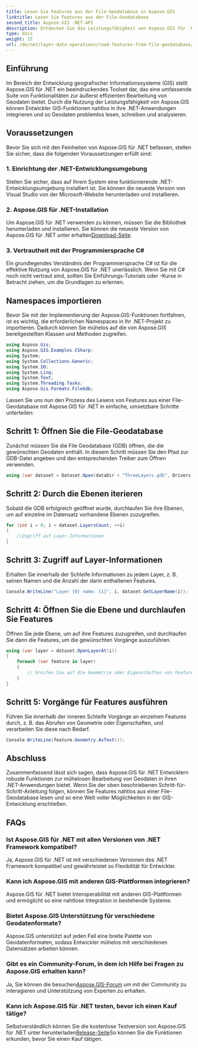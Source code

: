 ```yaml
---
title: Lesen Sie Features aus der File-Geodatabase in Aspose.GIS
linktitle: Lesen Sie Features aus der File-Geodatabase
second_title: Aspose.GIS .NET-API
description: Entdecken Sie die Leistungsfähigkeit von Aspose.GIS für .NET, einer umfassenden Bibliothek für Geodaten in .NET-Anwendungen. Geodaten können mühelos und mühelos gelesen, geschrieben und analysiert werden.
type: docs
weight: 15
url: /de/net/layer-data-operations/read-features-from-file-geodatabase/
---
```

## Einführung
Im Bereich der Entwicklung geografischer Informationssysteme (GIS) stellt Aspose.GIS für .NET ein beeindruckendes Toolset dar, das eine umfassende Suite von Funktionalitäten zur äußerst effizienten Bearbeitung von Geodaten bietet. Durch die Nutzung der Leistungsfähigkeit von Aspose.GIS können Entwickler GIS-Funktionen nahtlos in ihre .NET-Anwendungen integrieren und so Geodaten problemlos lesen, schreiben und analysieren.
## Voraussetzungen
Bevor Sie sich mit den Feinheiten von Aspose.GIS für .NET befassen, stellen Sie sicher, dass die folgenden Voraussetzungen erfüllt sind:
### 1. Einrichtung der .NET-Entwicklungsumgebung
Stellen Sie sicher, dass auf Ihrem System eine funktionierende .NET-Entwicklungsumgebung installiert ist. Sie können die neueste Version von Visual Studio von der Microsoft-Website herunterladen und installieren.
### 2. Aspose.GIS für .NET-Installation
 Um Aspose.GIS für .NET verwenden zu können, müssen Sie die Bibliothek herunterladen und installieren. Sie können die neueste Version von Aspose.GIS für .NET unter erhalten[Download-Seite](https://releases.aspose.com/gis/net/).
### 3. Vertrautheit mit der Programmiersprache C#
Ein grundlegendes Verständnis der Programmiersprache C# ist für die effektive Nutzung von Aspose.GIS für .NET unerlässlich. Wenn Sie mit C# noch nicht vertraut sind, sollten Sie Einführungs-Tutorials oder -Kurse in Betracht ziehen, um die Grundlagen zu erlernen.

## Namespaces importieren
Bevor Sie mit der Implementierung der Aspose.GIS-Funktionen fortfahren, ist es wichtig, die erforderlichen Namespaces in Ihr .NET-Projekt zu importieren. Dadurch können Sie mühelos auf die von Aspose.GIS bereitgestellten Klassen und Methoden zugreifen.

```csharp
using Aspose.Gis;
using Aspose.GIS.Examples.CSharp;
using System;
using System.Collections.Generic;
using System.IO;
using System.Linq;
using System.Text;
using System.Threading.Tasks;
using Aspose.Gis.Formats.FileGdb;
```

Lassen Sie uns nun den Prozess des Lesens von Features aus einer File-Geodatabase mit Aspose.GIS für .NET in einfache, umsetzbare Schritte unterteilen:
## Schritt 1: Öffnen Sie die File-Geodatabase
Zunächst müssen Sie die File Geodatabase (GDB) öffnen, die die gewünschten Geodaten enthält. In diesem Schritt müssen Sie den Pfad zur GDB-Datei angeben und den entsprechenden Treiber zum Öffnen verwenden.
```csharp
using (var dataset = Dataset.Open(dataDir + "ThreeLayers.gdb", Drivers.FileGdb))
```
## Schritt 2: Durch die Ebenen iterieren
Sobald die GDB erfolgreich geöffnet wurde, durchlaufen Sie ihre Ebenen, um auf einzelne im Datensatz vorhandene Ebenen zuzugreifen.
```csharp
for (int i = 0; i < dataset.LayersCount; ++i)
{
    //Zugriff auf Layer-Informationen
}
```
## Schritt 3: Zugriff auf Layer-Informationen
Erhalten Sie innerhalb der Schleife Informationen zu jedem Layer, z. B. seinen Namen und die Anzahl der darin enthaltenen Features.
```csharp
Console.WriteLine("Layer {0} name: {1}", i, dataset.GetLayerName(i));
```
## Schritt 4: Öffnen Sie die Ebene und durchlaufen Sie Features
Öffnen Sie jede Ebene, um auf ihre Features zuzugreifen, und durchlaufen Sie dann die Features, um die gewünschten Vorgänge auszuführen.
```csharp
using (var layer = dataset.OpenLayerAt(i))
{
    foreach (var feature in layer)
    {
        // Greifen Sie auf die Geometrie oder Eigenschaften von Features zu
    }
}
```
## Schritt 5: Vorgänge für Features ausführen
Führen Sie innerhalb der inneren Schleife Vorgänge an einzelnen Features durch, z. B. das Abrufen von Geometrie oder Eigenschaften, und verarbeiten Sie diese nach Bedarf.
```csharp
Console.WriteLine(feature.Geometry.AsText());
```

## Abschluss
Zusammenfassend lässt sich sagen, dass Aspose.GIS für .NET Entwicklern robuste Funktionen zur mühelosen Bearbeitung von Geodaten in ihren .NET-Anwendungen bietet. Wenn Sie der oben beschriebenen Schritt-für-Schritt-Anleitung folgen, können Sie Features nahtlos aus einer File-Geodatabase lesen und so eine Welt voller Möglichkeiten in der GIS-Entwicklung erschließen.
## FAQs
### Ist Aspose.GIS für .NET mit allen Versionen von .NET Framework kompatibel?
Ja, Aspose.GIS für .NET ist mit verschiedenen Versionen des .NET Framework kompatibel und gewährleistet so Flexibilität für Entwickler.
### Kann ich Aspose.GIS mit anderen GIS-Plattformen integrieren?
Aspose.GIS für .NET bietet Interoperabilität mit anderen GIS-Plattformen und ermöglicht so eine nahtlose Integration in bestehende Systeme.
### Bietet Aspose.GIS Unterstützung für verschiedene Geodatenformate?
Aspose.GIS unterstützt auf jeden Fall eine breite Palette von Geodatenformaten, sodass Entwickler mühelos mit verschiedenen Datensätzen arbeiten können.
### Gibt es ein Community-Forum, in dem ich Hilfe bei Fragen zu Aspose.GIS erhalten kann?
 Ja, Sie können die besuchen[Aspose.GIS-Forum](https://forum.aspose.com/c/gis/33) um mit der Community zu interagieren und Unterstützung von Experten zu erhalten.
### Kann ich Aspose.GIS für .NET testen, bevor ich einen Kauf tätige?
 Selbstverständlich können Sie die kostenlose Testversion von Aspose.GIS für .NET unter herunterladen[Release-Seite](https://releases.aspose.com/)So können Sie die Funktionen erkunden, bevor Sie einen Kauf tätigen.